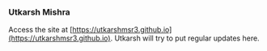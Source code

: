 ### Utkarsh Mishra

Access the site at [https://utkarshmsr3.github.io](https://utkarshmsr3.github.io).
Utkarsh will try to put regular updates here.
